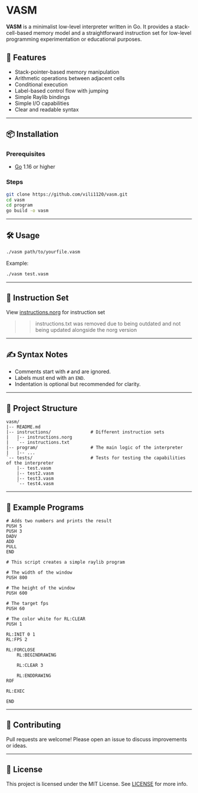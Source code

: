# VASM

**VASM** is a minimalist low-level interpreter written in Go. It provides a stack-cell-based memory model and a straightforward instruction set for low-level programming experimentation or educational purposes.

## 🚀 Features

- Stack-pointer-based memory manipulation
- Arithmetic operations between adjacent cells
- Conditional execution
- Label-based control flow with jumping
- Simple Raylib bindings
- Simple I/O capabilities
- Clear and readable syntax

---

## 📦 Installation

### Prerequisites
- [Go](https://golang.org/dl/) 1.16 or higher

### Steps
```bash
git clone https://github.com/vili1120/vasm.git
cd vasm
cd program
go build -o vasm
```

---

## 🛠️ Usage

```bash
./vasm path/to/yourfile.vasm
```

Example:
```bash
./vasm test.vasm
```

---

## 🧾 Instruction Set

View [instructions.norg](instructions/instructions.norg) for instruction set

>> instructions.txt was removed due to being outdated and not being updated alongside the norg version

---

## ✍️ Syntax Notes

- Comments start with `#` and are ignored.
- Labels must end with an `END`.
- Indentation is optional but recommended for clarity.

---

## 📂 Project Structure

```
vasm/
|-- README.md
|-- instructions/               # Different instruction sets
|   |-- instructions.norg
|   `-- instructions.txt
|-- program/                    # The main logic of the interpreter
|   |-- ...
`-- tests/                      # Tests for testing the capabilities of the interpreter
    |-- test.vasm
    |-- test2.vasm
    |-- test3.vasm
    `-- test4.vasm
```

---

## 📄 Example Programs

```vasm
# Adds two numbers and prints the result
PUSH 5
PUSH 3
DADV
ADD
PULL
END
```

```vasm
# This script creates a simple raylib program

# The width of the window
PUSH 800

# The height of the window
PUSH 600

# The target fps
PUSH 60

# The color white for RL:CLEAR
PUSH 1

RL:INIT 0 1
RL:FPS 2

RL:FORCLOSE
    RL:BEGINDRAWING
    
    RL:CLEAR 3

    RL:ENDDRAWING
ROF

RL:EXEC

END
```

---

## 🤝 Contributing

Pull requests are welcome! Please open an issue to discuss improvements or ideas.

---

## 📜 License

This project is licensed under the MIT License. See [LICENSE](LICENSE) for more info.
